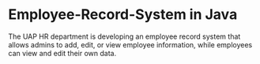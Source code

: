 # Employee-Record-System in Java
The UAP HR department is developing an employee record system that allows admins to add, edit, or view employee information, while employees can view and edit their own data.
